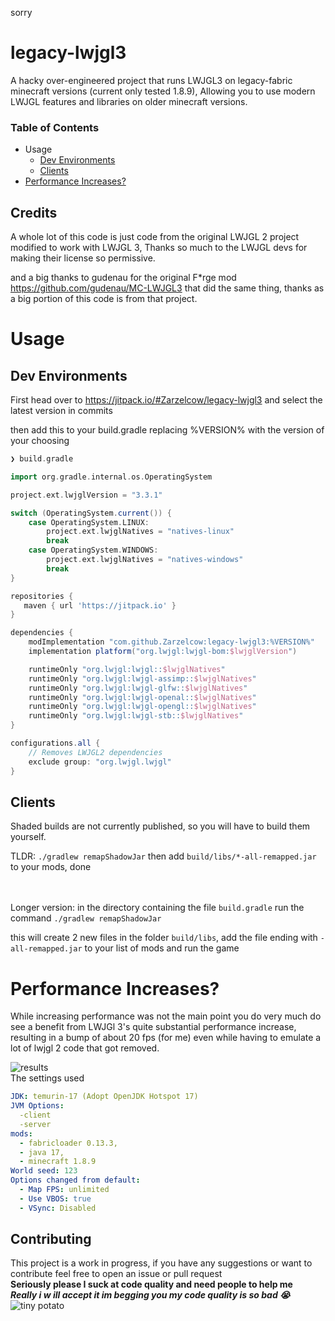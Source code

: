 sorry
# legacy-lwjgl3

A hacky over-engineered project that runs LWJGL3 on legacy-fabric minecraft versions (current only tested 1.8.9),
Allowing you to use modern LWJGL features and libraries on older minecraft versions.

### Table of Contents
 * Usage
   * [Dev Environments](#dev-environments)
   * [Clients](#Clients)
 * [Performance Increases?](#performance-increases) 
## Credits
A whole lot of this code is just code from the original LWJGL 2 project modified to work with LWJGL 3, Thanks so much to
the LWJGL devs for making their license so permissive.

and a big thanks to gudenau for the original F*rge mod <https://github.com/gudenau/MC-LWJGL3> that did the same thing,
thanks as a big portion of this code is from that project.

# Usage

## Dev Environments
First head over to https://jitpack.io/#Zarzelcow/legacy-lwjgl3 and select the latest version in commits

then add this to your build.gradle replacing %VERSION% with the version of your choosing
```groovy
❯ build.gradle

import org.gradle.internal.os.OperatingSystem

project.ext.lwjglVersion = "3.3.1"

switch (OperatingSystem.current()) {
    case OperatingSystem.LINUX:
        project.ext.lwjglNatives = "natives-linux"
        break
    case OperatingSystem.WINDOWS:
        project.ext.lwjglNatives = "natives-windows"
        break
}

repositories {
   maven { url 'https://jitpack.io' }
}

dependencies {
    modImplementation "com.github.Zarzelcow:legacy-lwjgl3:%VERSION%"
    implementation platform("org.lwjgl:lwjgl-bom:$lwjglVersion")

    runtimeOnly "org.lwjgl:lwjgl::$lwjglNatives"
    runtimeOnly "org.lwjgl:lwjgl-assimp::$lwjglNatives"
    runtimeOnly "org.lwjgl:lwjgl-glfw::$lwjglNatives"
    runtimeOnly "org.lwjgl:lwjgl-openal::$lwjglNatives"
    runtimeOnly "org.lwjgl:lwjgl-opengl::$lwjglNatives"
    runtimeOnly "org.lwjgl:lwjgl-stb::$lwjglNatives"
}

configurations.all {
    // Removes LWJGL2 dependencies
    exclude group: "org.lwjgl.lwjgl"
}
```

## Clients
 Shaded builds are not currently published, so you will have to build them yourself.

 TLDR: `./gradlew remapShadowJar` then add `build/libs/*-all-remapped.jar` to your mods, done
 <br>
 <br>
 <br>

 Longer version: in the directory containing the file `build.gradle` run the command `./gradlew remapShadowJar`

 this will create 2 new files in the folder `build/libs`, add the file ending with `-all-remapped.jar` to your list of mods and run the game
 
# Performance Increases?
While increasing performance was not the main point you do very much do see a benefit from LWJGl 3's quite substantial performance increase,
resulting in a bump of about 20 fps (for me) even while having to emulate a lot of lwjgl 2 code that got removed.

![results](.github/results.png) <br>
The settings used
```yaml
JDK: temurin-17 (Adopt OpenJDK Hotspot 17)
JVM Options:
  -client
  -server
mods:
  - fabricloader 0.13.3,
  - java 17,
  - minecraft 1.8.9
World seed: 123
Options changed from default:
  - Map FPS: unlimited
  - Use VBOS: true
  - VSync: Disabled
```

## Contributing
This project is a work in progress, if you have any suggestions or want to contribute feel free to open an issue or pull
request<br>
**Seriously please I suck at code quality and need people to help me**<br>***Really i w ill accept it im begging you my
code quality is so bad 😭***![tiny potato](.github/tiny_potato.webp)
